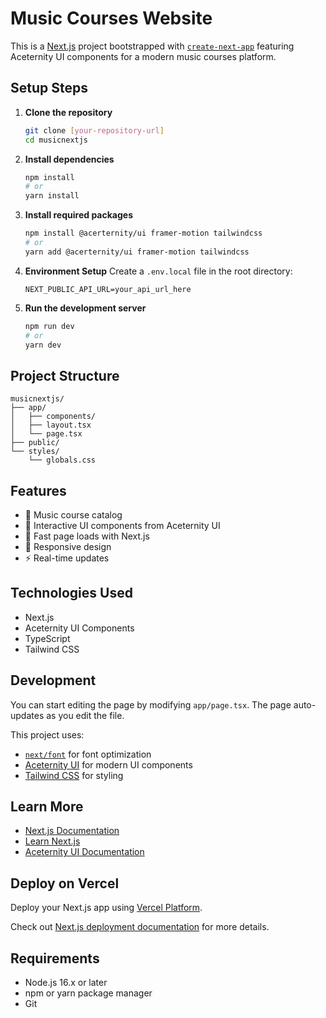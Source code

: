 # Music Courses Website

This is a [Next.js](https://nextjs.org) project bootstrapped with [`create-next-app`](https://nextjs.org/docs/app/api-reference/cli/create-next-app) featuring Aceternity UI components for a modern music courses platform.

## Setup Steps

1. **Clone the repository**
   ```bash
   git clone [your-repository-url]
   cd musicnextjs
   ```

2. **Install dependencies**
   ```bash
   npm install
   # or
   yarn install
   ```

3. **Install required packages**
   ```bash
   npm install @acerternity/ui framer-motion tailwindcss
   # or
   yarn add @acerternity/ui framer-motion tailwindcss
   ```

4. **Environment Setup**
   Create a `.env.local` file in the root directory:
   ```env
   NEXT_PUBLIC_API_URL=your_api_url_here
   ```

5. **Run the development server**
   ```bash
   npm run dev
   # or
   yarn dev
   ```

## Project Structure
```
musicnextjs/
├── app/
│   ├── components/
│   ├── layout.tsx
│   └── page.tsx
├── public/
└── styles/
    └── globals.css
```

## Features

- 🎵 Music course catalog
- 🎨 Interactive UI components from Aceternity UI
- 🚀 Fast page loads with Next.js
- 📱 Responsive design
- ⚡ Real-time updates

## Technologies Used

- Next.js
- Aceternity UI Components
- TypeScript
- Tailwind CSS

## Development

You can start editing the page by modifying `app/page.tsx`. The page auto-updates as you edit the file.

This project uses:
- [`next/font`](https://nextjs.org/docs/app/building-your-application/optimizing/fonts) for font optimization
- [Aceternity UI](https://ui.aceternity.com/) for modern UI components
- [Tailwind CSS](https://tailwindcss.com) for styling

## Learn More

- [Next.js Documentation](https://nextjs.org/docs)
- [Learn Next.js](https://nextjs.org/learn)
- [Aceternity UI Documentation](https://ui.aceternity.com/components)

## Deploy on Vercel

Deploy your Next.js app using [Vercel Platform](https://vercel.com/new?utm_medium=default-template&filter=next.js&utm_source=create-next-app&utm_campaign=create-next-app-readme).

Check out [Next.js deployment documentation](https://nextjs.org/docs/app/building-your-application/deploying) for more details.

## Requirements

- Node.js 16.x or later
- npm or yarn package manager
- Git